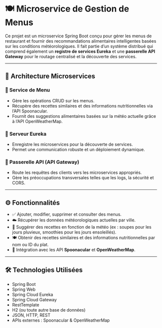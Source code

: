 # 🍽️ Microservice de Gestion de Menus

Ce projet est un microservice Spring Boot conçu pour gérer les menus de restaurant et fournir des recommandations alimentaires intelligentes basées sur les conditions météorologiques. Il fait partie d’un système distribué qui comprend également un **registre de services Eureka** et une **passerelle API Gateway** pour le routage centralisé et la découverte des services.

---

## 🧩 Architecture Microservices

### 🔹 Service de Menu
- Gère les opérations CRUD sur les menus.
- Récupère des recettes similaires et des informations nutritionnelles via l’API Spoonacular.
- Fournit des suggestions alimentaires basées sur la météo actuelle grâce à l’API OpenWeatherMap.

### 🔹 Serveur Eureka
- Enregistre les microservices pour la découverte de services.
- Permet une communication robuste et un déploiement dynamique.

### 🔹 Passerelle API (API Gateway)
- Route les requêtes des clients vers les microservices appropriés.
- Gère les préoccupations transversales telles que les logs, la sécurité et CORS.

---

## ⚙️ Fonctionnalités

- ✅ Ajouter, modifier, supprimer et consulter des menus.
- ☁️ Récupérer les données météorologiques actuelles par ville.
- 🍲 Suggérer des recettes en fonction de la météo (ex : soupes pour les jours pluvieux, smoothies pour les jours ensoleillés).
- 🍽️ Obtenir des recettes similaires et des informations nutritionnelles par nom ou ID du plat.
- 🧠 Intégration avec les API **Spoonacular** et **OpenWeatherMap**.

---

## 🛠️ Technologies Utilisées

- Spring Boot  
- Spring Web  
- Spring Cloud Eureka  
- Spring Cloud Gateway  
- RestTemplate  
- H2 (ou toute autre base de données)  
- JSON, HTTP, REST  
- APIs externes : Spoonacular & OpenWeatherMap
